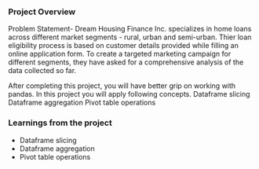 ### Project Overview

 Problem Statement-
Dream Housing Finance Inc. specializes in home loans across different market segments - rural, urban and semi-urban. Thier loan eligibility process is based on customer details provided while filling an online application form. To create a targeted marketing campaign for different segments, they have asked for a comprehensive analysis of the data collected so far.

After completing this project, you will have better grip on working with pandas. In this project you will apply following concepts.
Dataframe slicing
Dataframe aggregation
Pivot table operations


### Learnings from the project

 - Dataframe slicing
- Dataframe aggregation
- Pivot table operations


